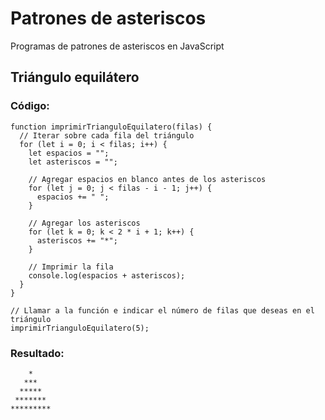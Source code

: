 # Patrones de asteriscos
Programas de patrones de asteriscos en JavaScript

## Triángulo equilátero

### Código: 
```
function imprimirTrianguloEquilatero(filas) {
  // Iterar sobre cada fila del triángulo
  for (let i = 0; i < filas; i++) {
    let espacios = "";
    let asteriscos = "";

    // Agregar espacios en blanco antes de los asteriscos
    for (let j = 0; j < filas - i - 1; j++) {
      espacios += " ";
    }

    // Agregar los asteriscos
    for (let k = 0; k < 2 * i + 1; k++) {
      asteriscos += "*";
    }

    // Imprimir la fila
    console.log(espacios + asteriscos);
  }
}

// Llamar a la función e indicar el número de filas que deseas en el triángulo
imprimirTrianguloEquilatero(5);
```

### Resultado:

```
    *
   ***
  *****
 *******
*********
```
